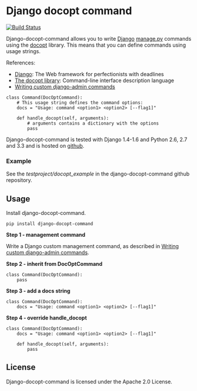 # Django docopt command

[![Build Status](https://travis-ci.org/mbraak/django-docopt-command.png?branch=master)](https://travis-ci.org/mbraak/django-docopt-command)

Django-docopt-command allows you to write [Django](https://www.djangoproject.com) [manage.py](https://docs.djangoproject.com/en/dev/howto/custom-management-commands/) commands using the [docopt](http://www.docopt.org) library. This means that you can define commands using usage strings.

References:

* [Django](https://www.djangoproject.com): The Web framework for perfectionists with deadlines
* [The docopt library](http://www.docopt.org): Command-line interface description language
* [Writing custom django-admin commands](https://docs.djangoproject.com/en/dev/howto/custom-management-commands/)

```
class Command(DocOptCommand):
	# This usage string defines the command options:
	docs = "Usage: command <option1> <option2> [--flag1]"

	def handle_docopt(self, arguments):
		# arguments contains a dictionary with the options
		pass
```

Django-docopt-command is tested with Django 1.4-1.6 and Python 2.6, 2.7 and 3.3 and is hosted on [github](https://github.com/mbraak/django-docopt-command).

### Example

See the *testproject/docopt_example* in the django-docopt-command github repository.

## Usage

Install django-docopt-command.

```
pip install django-docopt-command
```

**Step 1 - management command**

Write a Django custom management command, as described in [Writing custom django-admin commands](https://docs.djangoproject.com/en/dev/howto/custom-management-commands/).

**Step 2 - inherit from DocOptCommand**

```
class Command(DocOptCommand):
	pass
```

**Step 3 - add a docs string**

```
class Command(DocOptCommand):
	docs = "Usage: command <option1> <option2> [--flag1]"
```

**Step 4 - override handle_docopt**

```
class Command(DocOptCommand):
	docs = "Usage: command <option1> <option2> [--flag1]"

	def handle_docopt(self, arguments):
		pass
```

## License

Django-docopt-command is licensed under the Apache 2.0 License.